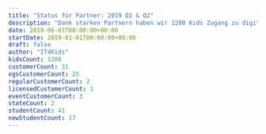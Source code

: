 ```yaml
---
title: "Status für Partner: 2019 Q1 & Q2"
description: "Dank starken Partnern haben wir 1200 Kids Zugang zu digitaler Bildung geben können."
date: 2019-06-01T00:00:00+00:00
startDate: 2019-01-01T00:00:00+00:00
draft: false
author: "IT4Kids"
kidsCount: 1200
customerCount: 31
ogsCustomerCount: 25 
regularCustomerCount: 2
licensedCustomerCount: 1
eventCustomerCount: 3
stateCount: 2
studentCount: 41
newStudentCount: 17
---
```

